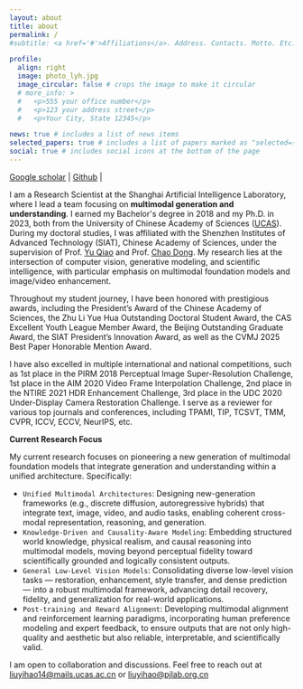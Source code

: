 ```yaml
---
layout: about
title: about
permalink: /
#subtitle: <a href='#'>Affiliations</a>. Address. Contacts. Motto. Etc.

profile:
  align: right
  image: photo_lyh.jpg
  image_circular: false # crops the image to make it circular
  # more_info: >
  #   <p>555 your office number</p>
  #   <p>123 your address street</p>
  #   <p>Your City, State 12345</p>

news: true # includes a list of news items
selected_papers: true # includes a list of papers marked as "selected={true}"
social: true # includes social icons at the bottom of the page
---
```


[Google scholar](https://scholar.google.com/citations?user=WRIYcNwAAAAJ&hl=en) | [Github](https://github.com/lyh-18) | 

I am a Research Scientist at the Shanghai Artificial Intelligence Laboratory, where I lead a team focusing on **multimodal generation and understanding**. I earned my Bachelor's degree in 2018 and my Ph.D. in 2023, both from the University of Chinese Academy of Sciences ([UCAS](http://www.ucas.ac.cn/)). During my doctoral studies, I was affiliated with the Shenzhen Institutes of Advanced Technology (SIAT), Chinese Academy of Sciences, under the supervision of Prof. [Yu Qiao](https://scholar.google.com/citations?user=gFtI-8QAAAAJ&hl=en) and Prof. [Chao Dong](https://scholar.google.com/citations?user=OSDCB0UAAAAJ&hl=en). My research lies at the intersection of computer vision, generative modeling, and scientific intelligence, with particular emphasis on multimodal foundation models and image/video enhancement.

Throughout my student journey, I have been honored with prestigious awards, including the President’s Award of the Chinese Academy of Sciences, the Zhu Li Yue Hua Outstanding Doctoral Student Award, the CAS Excellent Youth League Member Award, the Beijing Outstanding Graduate Award, the SIAT President’s Innovation Award, as well as the CVMJ 2025 Best Paper Honorable Mention Award.

I have also excelled in multiple international and national competitions, such as 1st place in the PIRM 2018 Perceptual Image Super-Resolution Challenge, 1st place in the AIM 2020 Video Frame Interpolation Challenge, 2nd place in the NTIRE 2021 HDR Enhancement Challenge, 3rd place in the UDC 2020 Under-Display Camera Restoration Challenge. I serve as a reviewer for various top journals and conferences, including TPAMI, TIP, TCSVT, TMM, CVPR, ICCV, ECCV, NeurIPS, etc.

**Current Research Focus**

My current research focuses on pioneering a new generation of multimodal foundation models that integrate generation and understanding within a unified architecture. Specifically:
- `Unified Multimodal Architectures`: Designing new-generation frameworks (e.g., discrete diffusion, autoregressive hybrids) that integrate text, image, video, and audio tasks, enabling coherent cross-modal representation, reasoning, and generation.
- `Knowledge-Driven and Causality-Aware Modeling`: Embedding structured world knowledge, physical realism, and causal reasoning into multimodal models, moving beyond perceptual fidelity toward scientifically grounded and logically consistent outputs.
- `General Low-Level Vision Models`: Consolidating diverse low-level vision tasks — restoration, enhancement, style transfer, and dense prediction — into a robust multimodal framework, advancing detail recovery, fidelity, and generalization for real-world applications.
- `Post-training and Reward Alignment`: Developing multimodal alignment and reinforcement learning paradigms, incorporating human preference modeling and expert feedback, to ensure outputs that are not only high-quality and aesthetic but also reliable, interpretable, and scientifically valid.

I am open to collaboration and discussions. Feel free to reach out at liuyihao14@mails.ucas.ac.cn or liuyihao@pjlab.org.cn

